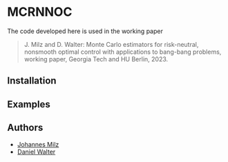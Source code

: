 # MCRNNOC

The code developed here is used in the working paper

> J. Milz and D. Walter: Monte Carlo estimators for risk-neutral, nonsmooth optimal control with applications to bang-bang problems, working paper, Georgia Tech and HU Berlin, 2023.

## Installation

## Examples

## Authors

- [Johannes Milz](https://www.isye.gatech.edu/users/johannes-milz)
- [Daniel Walter](https://www.mathematik.hu-berlin.de/de/personen/mitarb-vz/1694929)
